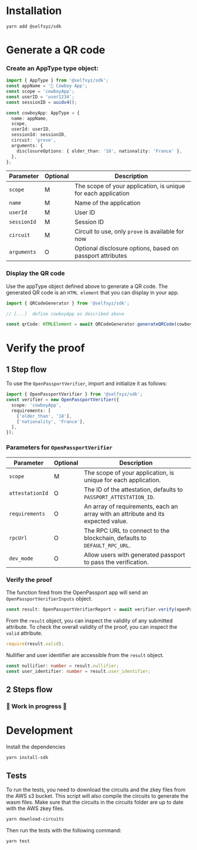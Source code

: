 # Installation

```bash
yarn add @selfxyz/sdk
```

# Generate a QR code

### Create an AppType type object:

```typescript
import { AppType } from '@selfxyz/sdk';
const appName = '🤠 Cowboy App';
const scope = 'cowboyApp';
const userID = 'user1234';
const sessionID = uuidv4();

const cowboyApp: AppType = {
  name: appName,
  scope,
  userId: userID,
  sessionId: sessionID,
  circuit: 'prove',
  arguments: {
    disclosureOptions: { older_than: '18', nationality: 'France' },
  },
};
```

| Parameter   | Optional | Description                                                   |
| ----------- | -------- | ------------------------------------------------------------- |
| `scope`     | M        | The scope of your application, is unique for each application |
| `name`      | M        | Name of the application                                       |
| `userId`    | M        | User ID                                                       |
| `sessionId` | M        | Session ID                                                    |
| `circuit`   | M        | Circuit to use, only `prove` is available for now             |
| `arguments` | O        | Optional disclosure options, based on passport attributes     |

### Display the QR code

Use the appType object defined above to generate a QR code.
The generated QR code is an `HTML element` that you can display in your app.

```typescript
import { QRCodeGenerator } from '@selfxyz/sdk';

// [...]  define cowboyApp as described above

const qrCode: HTMLElement = await QRCodeGenerator.generateQRCode(cowboyApp);
```

# Verify the proof

## 1 Step flow

To use the `OpenPassportVerifier`, import and initialize it as follows:

```typescript
import { OpenPassportVerifier } from '@selfxyz/sdk';
const verifier = new OpenPassportVerifier({
  scope: 'cowboyApp',
  requirements: [
    ['older_than', '18'],
    ['nationality', 'France'],
  ],
});
```

### Parameters for `OpenPassportVerifier`

| Parameter       | Optional | Description                                                                       |
| --------------- | -------- | --------------------------------------------------------------------------------- |
| `scope`         | M        | The scope of your application, is unique for each application.                    |
| `attestationId` | O        | The ID of the attestation, defaults to `PASSPORT_ATTESTATION_ID`.                 |
| `requirements`  | O        | An array of requirements, each an array with an attribute and its expected value. |
| `rpcUrl`        | O        | The RPC URL to connect to the blockchain, defaults to `DEFAULT_RPC_URL`.          |
| `dev_mode`      | O        | Allow users with generated passport to pass the verification.                     |

### Verify the proof

The function fired from the OpenPassport app will send an `OpenPassportVerifierInputs` object.

```typescript
const result: OpenPassportVerifierReport = await verifier.verify(openPassportVerifierInputs);
```

From the `result` object, you can inspect the validity of any submitted attribute.
To check the overall validity of the proof, you can inspect the `valid` attribute.

```typescript
require(result.valid);
```

Nullifier and user identifier are accessible from the `result` object.

```typescript
const nullifier: number = result.nullifier;
const user_identifier: number = result.user_identifier;
```

## 2 Steps flow

### 🚧 Work in progress 🚧

# Development

Install the dependencies

```bash
yarn install-sdk
```

## Tests

To run the tests, you need to download the circuits and the zkey files from the AWS s3 bucket.
This script will also compile the circuits to generate the wasm files.
Make sure that the circuits in the circuits folder are up to date with the AWS zkey files.

```bash
yarn download-circuits
```

Then run the tests with the following command:

```bash
yarn test
```
